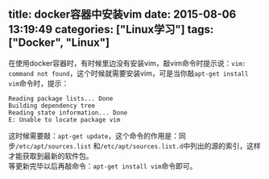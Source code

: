 title: docker容器中安装vim
date: 2015-08-06 13:19:49
categories: ["Linux学习"]
tags: ["Docker", "Linux"]
---
在使用docker容器时，有时候里边没有安装vim，敲vim命令时提示说：`vim: command not found`，这个时候就需要安装vim，可是当你敲`apt-get install vim`命令时，提示：

```
Reading package lists... Done
Building dependency tree       
Reading state information... Done
E: Unable to locate package vim
```
这时候需要敲：`apt-get update`，这个命令的作用是：同步`/etc/apt/sources.list` 和`/etc/apt/sources.list.d`中列出的源的索引，这样才能获取到最新的软件包。  
 等更新完毕以后再敲命令：`apt-get install vim`命令即可。